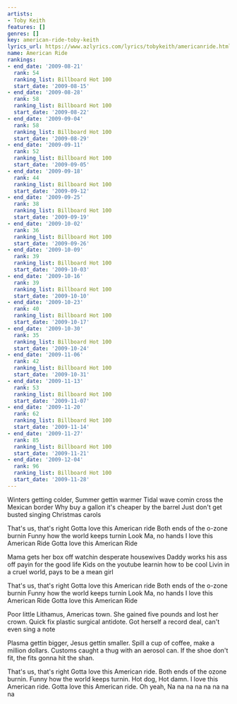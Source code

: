 ```yaml
---
artists:
- Toby Keith
features: []
genres: []
key: american-ride-toby-keith
lyrics_url: https://www.azlyrics.com/lyrics/tobykeith/americanride.html
name: American Ride
rankings:
- end_date: '2009-08-21'
  rank: 54
  ranking_list: Billboard Hot 100
  start_date: '2009-08-15'
- end_date: '2009-08-28'
  rank: 58
  ranking_list: Billboard Hot 100
  start_date: '2009-08-22'
- end_date: '2009-09-04'
  rank: 58
  ranking_list: Billboard Hot 100
  start_date: '2009-08-29'
- end_date: '2009-09-11'
  rank: 52
  ranking_list: Billboard Hot 100
  start_date: '2009-09-05'
- end_date: '2009-09-18'
  rank: 44
  ranking_list: Billboard Hot 100
  start_date: '2009-09-12'
- end_date: '2009-09-25'
  rank: 38
  ranking_list: Billboard Hot 100
  start_date: '2009-09-19'
- end_date: '2009-10-02'
  rank: 36
  ranking_list: Billboard Hot 100
  start_date: '2009-09-26'
- end_date: '2009-10-09'
  rank: 39
  ranking_list: Billboard Hot 100
  start_date: '2009-10-03'
- end_date: '2009-10-16'
  rank: 39
  ranking_list: Billboard Hot 100
  start_date: '2009-10-10'
- end_date: '2009-10-23'
  rank: 40
  ranking_list: Billboard Hot 100
  start_date: '2009-10-17'
- end_date: '2009-10-30'
  rank: 35
  ranking_list: Billboard Hot 100
  start_date: '2009-10-24'
- end_date: '2009-11-06'
  rank: 42
  ranking_list: Billboard Hot 100
  start_date: '2009-10-31'
- end_date: '2009-11-13'
  rank: 53
  ranking_list: Billboard Hot 100
  start_date: '2009-11-07'
- end_date: '2009-11-20'
  rank: 62
  ranking_list: Billboard Hot 100
  start_date: '2009-11-14'
- end_date: '2009-11-27'
  rank: 85
  ranking_list: Billboard Hot 100
  start_date: '2009-11-21'
- end_date: '2009-12-04'
  rank: 96
  ranking_list: Billboard Hot 100
  start_date: '2009-11-28'
---
```


Winters getting colder, Summer gettin warmer
Tidal wave comin cross the Mexican border
Why buy a gallon it's cheaper by the barrel
Just don't get busted singing Christmas carols


That's us, that's right
Gotta love this American ride
Both ends of the o-zone burnin
Funny how the world keeps turnin
Look Ma, no hands
I love this American Ride
Gotta love this American Ride

Mama gets her box off watchin desperate housewives
Daddy works his ass off payin for the good life
Kids on the youtube learnin how to be cool
Livin in a cruel world, pays to be a mean girl


That's us, that's right
Gotta love this American ride
Both ends of the o-zone burnin
Funny how the world keeps turnin
Look Ma, no hands
I love this American Ride
Gotta love this American Ride

Poor little Lithamus, Americas town.
She gained five pounds and lost her crown.
Quick fix plastic surgical antidote.
Got herself a record deal, can't even sing a note

Plasma gettin bigger, Jesus gettin smaller.
Spill a cup of coffee, make a million dollars.
Customs caught a thug with an aerosol can.
If the shoe don't fit, the fits gonna hit the shan.


That's us, that's right
Gotta love this American ride.
Both ends of the ozone burnin.
Funny how the world keeps turnin.
Hot dog, Hot damn.
I love this American ride.
Gotta love this American ride.
Oh yeah,
Na na na na na na na na



